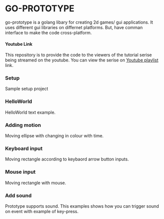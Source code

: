 # GO-PROTOTYPE
go-prototype is a golang libary for creating 2d games/ gui applications. It uses different gui libraries on differnet platforms. But, have comman interface to make the code cross-platform.

#### Youtube Link
This repository is to provide the code to the viewers of the tutorial serise being streamed on the youtube. You can view the serise on [Youtube playlist](https://www.youtube.com/watch?v=BL-jOVTm48g&list=PLub5C2vM5SjJIF0f561mAON7nFG2nKHD9) link.

### Setup 
Sample setup project 

### HelloWorld
HelloWorld text example.

### Adding motion
Moving ellipse with changing in colour with time.

### Keyboard input
Moving rectangle according to keybaord arrow button inputs.

### Mouse input
Moving rectangle with mouse.

### Add sound
Prototype supports sound. This examples shows how you can trigger sound on event with example of key-press.